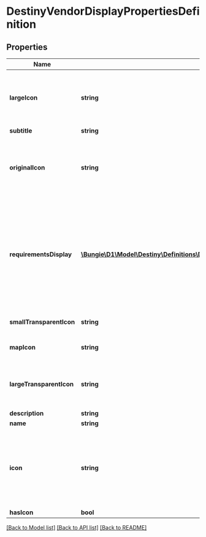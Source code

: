 # DestinyVendorDisplayPropertiesDefinition

## Properties
Name | Type | Description | Notes
------------ | ------------- | ------------- | -------------
**largeIcon** | **string** | I regret calling this a \&quot;large icon\&quot;. It&#39;s more like a medium-sized image with a picture of the vendor&#39;s mug on it, trying their best to look cool. Not what one would call an icon. | [optional] 
**subtitle** | **string** |  | [optional] 
**originalIcon** | **string** | If we replaced the icon with something more glitzy, this is the original icon that the vendor had according to the game&#39;s content. It may be more lame and/or have less razzle-dazzle. But who am I to tell you which icon to use. | [optional] 
**requirementsDisplay** | [**\Bungie\D1\Model\Destiny\Definitions\DestinyVendorRequirementDisplayEntryDefinition[]**](DestinyVendorRequirementDisplayEntryDefinition.md) | Vendors, in addition to expected display property data, may also show some \&quot;common requirements\&quot; as statically defined definition data. This might be when a vendor accepts a single type of currency, or when the currency is unique to the vendor and the designers wanted to show that currency when you interact with the vendor. | [optional] 
**smallTransparentIcon** | **string** | This is the icon used in parts of the game UI such as the vendor&#39;s waypoint. | [optional] 
**mapIcon** | **string** | This is the icon used in the map overview, when the vendor is located on the map. | [optional] 
**largeTransparentIcon** | **string** | This is apparently the \&quot;Watermark\&quot;. I am not certain offhand where this is actually used in the Game UI, but some people may find it useful. | [optional] 
**description** | **string** |  | [optional] 
**name** | **string** |  | [optional] 
**icon** | **string** | Note that \&quot;icon\&quot; is sometimes misleading, and should be interpreted in the context of the entity. For instance, in Destiny 1 the DestinyRecordBookDefinition&#39;s icon was a big picture of a book.  But usually, it will be a small square image that you can use as... well, an icon. | [optional] 
**hasIcon** | **bool** |  | [optional] 

[[Back to Model list]](../README.md#documentation-for-models) [[Back to API list]](../README.md#documentation-for-api-endpoints) [[Back to README]](../README.md)


